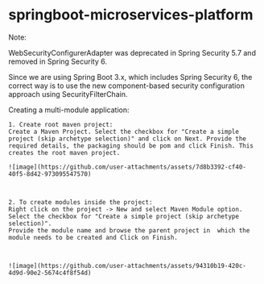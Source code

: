 # springboot-microservices-platform

Note:

WebSecurityConfigurerAdapter was deprecated in Spring Security 5.7 and removed in Spring Security 6.

Since we are using Spring Boot 3.x, which includes Spring Security 6, the correct way is to use the new component-based security configuration approach using SecurityFilterChain.

Creating a multi-module application:

	1. Create root maven project:
	Create a Maven Project. Select the checkbox for "Create a simple project (skip archetype selection)" and click on Next. Provide the required details, the packaging should be pom and click Finish. This creates the root maven project.
 
	![image](https://github.com/user-attachments/assets/7d8b3392-cf40-40f5-8d42-973095547570)

		
	
	2. To create modules inside the project: 
	Right click on the project -> New and select Maven Module option. Select the checkbox for "Create a simple project (skip archetype selection)". 
 	Provide the module name and browse the parent project in  which the module needs to be created and Click on Finish.
	
		
	 
	![image](https://github.com/user-attachments/assets/94310b19-420c-4d9d-90e2-5674c4f8f54d)
